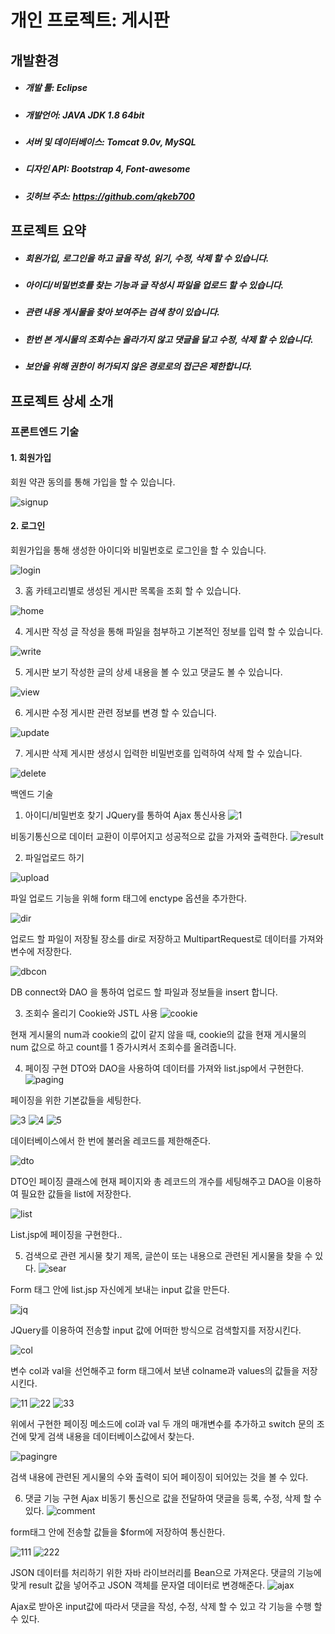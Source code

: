 
# 개인 프로젝트: 게시판

## 개발환경
- #####	개발 툴: Eclipse
- #####	개발언어: JAVA JDK 1.8 64bit
- #####	서버 및 데이터베이스: Tomcat 9.0v, MySQL
- #####	디자인 API: Bootstrap 4, Font-awesome
- #####	깃허브 주소: https://github.com/qkeb700

## 프로젝트 요약
- #####	회원가입, 로그인을 하고 글을 작성, 읽기, 수정, 삭제 할 수 있습니다.
- #####	아이디/비밀번호를 찾는 기능과 글 작성시 파일을 업로드 할 수 있습니다.
- #####	관련 내용 게시물을 찾아 보여주는 검색 창이 있습니다.
- #####	한번 본 게시물의 조회수는 올라가지 않고 댓글을 달고 수정, 삭제 할 수 있습니다.
- #####	보안을 위해 권한이 허가되지 않은 경로로의 접근은 제한합니다.

## 프로젝트 상세 소개
### 프론트엔드 기술
#### 1.	회원가입
회원 약관 동의를 통해 가입을 할 수 있습니다.
 
![signup](https://user-images.githubusercontent.com/46728564/145846831-4d046c1c-50fd-4343-9db7-21ccd9889719.png)

 
#### 2.	로그인
회원가입을 통해 생성한 아이디와 비밀번호로 로그인을 할 수 있습니다.
 
![login](https://user-images.githubusercontent.com/46728564/145847137-61aa8972-091e-4edc-94d7-157cccaec364.png)


3.	홈
카테고리별로 생성된 게시판 목록을 조회 할 수 있습니다.
 
![home](https://user-images.githubusercontent.com/46728564/145847224-83fad97b-1db0-4dc0-9f47-17eee0dea1f6.png)


4.	게시판 작성
글 작성을 통해 파일을 첨부하고 기본적인 정보를 입력 할 수 있습니다.

 ![write](https://user-images.githubusercontent.com/46728564/145847772-9aa8f393-1978-45dd-83ae-6ba19056fc27.png)


5.	게시판 보기
작성한 글의 상세 내용을 볼 수 있고 댓글도 볼 수 있습니다.
 
![view](https://user-images.githubusercontent.com/46728564/145847424-c82196df-4286-4dd9-8fb6-23835ba8f232.png)


6.	게시판 수정
게시판 관련 정보를 변경 할 수 있습니다.
 
![update](https://user-images.githubusercontent.com/46728564/145847493-421d095a-5b0a-449e-9be9-13550863a734.png)

7.	게시판 삭제
게시판 생성시 입력한 비밀번호를 입력하여 삭제 할 수 있습니다.
 
![delete](https://user-images.githubusercontent.com/46728564/145847529-5d62b428-cc29-49c1-ba31-9237efad36a0.png)



백엔드 기술 
1.	아이디/비밀번호 찾기
JQuery를 통하여 Ajax 통신사용
 ![1](https://user-images.githubusercontent.com/46728564/145847870-9b4707fe-a29e-4db8-baa2-c9ba3994cd09.png)

비동기통신으로 데이터 교환이 이루어지고 성공적으로 값을 가져와 출력한다.
 ![result](https://user-images.githubusercontent.com/46728564/145847956-bfb200df-7b82-46bf-9e3b-5c9850201799.png)



2.	파일업로드 하기

 ![upload](https://user-images.githubusercontent.com/46728564/145848021-da04d18b-d0bb-4d49-bb27-6eb69ecbd909.png)

파일 업로드 기능을 위해 form 태그에 enctype 옵션을 추가한다.

 ![dir](https://user-images.githubusercontent.com/46728564/145848101-a4a1257f-e618-4d92-9e38-6804b5fc4561.png)

업로드 할 파일이 저장될 장소를 dir로 저장하고 MultipartRequest로 데이터를 가져와 변수에 저장한다.

 ![dbcon](https://user-images.githubusercontent.com/46728564/145848173-9b8e9670-6bb0-4ac2-ad30-6d7c31a4b60f.png)

DB connect와 DAO 을 통하여 업로드 할 파일과 정보들을 insert 합니다.

3.	조회수 올리기
Cookie와 JSTL 사용
 ![cookie](https://user-images.githubusercontent.com/46728564/145848261-3d257571-80c7-4965-b105-a466c5926227.png)

현재 게시물의 num과 cookie의 값이 같지 않을 때, cookie의 값을 현재 게시물의 num 값으로 하고 count를 1 증가시켜서 조회수를 올려줍니다.

4.	페이징 구현
DTO와 DAO을 사용하여 데이터를 가져와 list.jsp에서 구현한다.
 ![paging](https://user-images.githubusercontent.com/46728564/145848356-3f5442bf-90f0-40e5-bb6f-9ac584d0aae0.png)

페이징을 위한 기본값들을 세팅한다.

 ![3](https://user-images.githubusercontent.com/46728564/145848444-18a7e62c-9564-42e1-8d41-8b9398fe23c5.png)
![4](https://user-images.githubusercontent.com/46728564/145848453-02364a58-01a3-4ffd-a0b9-bb40d4d9fa58.png)
![5](https://user-images.githubusercontent.com/46728564/145848464-370ecc6e-16c6-45e7-8b16-de4f14e04e67.png)
 
데이터베이스에서 한 번에 불러올 레코드를 제한해준다.

 ![dto](https://user-images.githubusercontent.com/46728564/145848503-419d9960-ff03-4b20-962e-8b42549ee1e4.png)

DTO인 페이징 클래스에 현재 페이지와 총 레코드의 개수를 세팅해주고 DAO을 이용하여 필요한 값들을 list에 저장한다.

 ![list](https://user-images.githubusercontent.com/46728564/145848567-0475269f-d8da-44a1-b158-874218677f6d.png)

List.jsp에 페이징을 구현한다..


5.	검색으로 관련 게시물 찾기
제목, 글쓴이 또는 내용으로 관련된 게시물을 찾을 수 있다.
 ![sear](https://user-images.githubusercontent.com/46728564/145848612-d05f0892-c021-4453-b4fd-f599210dae71.png)

Form 태그 안에 list.jsp 자신에게 보내는 input 값을 만든다.

 ![jq](https://user-images.githubusercontent.com/46728564/145848650-9b9f9dda-1865-482f-9522-b3ba89cf0bde.png)

JQuery를 이용하여 전송할 input 값에 어떠한 방식으로 검색할지를 저장시킨다.

 ![col](https://user-images.githubusercontent.com/46728564/145848680-a070393b-2de0-4d59-b766-ceb0f049ab76.png)

변수 col과 val을 선언해주고 form 태그에서 보낸 colname과 values의 값들을 저장시킨다.

 
 ![11](https://user-images.githubusercontent.com/46728564/145848789-2c5025fb-7941-48a5-9c3f-eb2fe4c22086.png)
![22](https://user-images.githubusercontent.com/46728564/145848799-96393ab9-e813-44d0-8587-356a37ead879.png)
![33](https://user-images.githubusercontent.com/46728564/145848805-dd9469f2-6095-471e-a27e-fdd3124d1269.png)

 
위에서 구현한 페이징 메소드에 col과 val 두 개의 매개변수를 추가하고 switch 문의 조건에 맞게 검색 내용을 데이터베이스값에서 찾는다.


![pagingre](https://user-images.githubusercontent.com/46728564/145848855-e01b8ce1-60a1-43c9-a600-deaac59b5080.png)

검색 내용에 관련된 게시물의 수와 출력이 되어 페이징이 되어있는 것을 볼 수 있다.


6.	댓글 기능 구현
Ajax 비동기 통신으로 값을 전달하여 댓글을 등록, 수정, 삭제 할 수 있다.
 ![comment](https://user-images.githubusercontent.com/46728564/145848940-2a871950-00a9-4d9d-9f5c-71e7c6bd5a8a.png)

form태그 안에 전송할 값들을 $form에 저장하여 통신한다. 

 ![111](https://user-images.githubusercontent.com/46728564/145849015-c6688eb7-c4db-48cf-992a-508f6787cd54.png)
![222](https://user-images.githubusercontent.com/46728564/145849023-6af45c39-2f17-447e-99a0-1bfb43cd8dca.png)

 
JSON 데이터를 처리하기 위한 자바 라이브러리를 Bean으로 가져온다.
댓글의 기능에 맞게 result 값을 넣어주고 JSON 객체를 문자열 데이터로 변경해준다.
 ![ajax](https://user-images.githubusercontent.com/46728564/145849085-e7745740-a2e9-4b1c-a08d-1bf91e8f2264.png)

Ajax로 받아온 input값에 따라서 댓글을 작성, 수정, 삭제 할 수 있고 각 기능을 수행 할 수 있다. 


